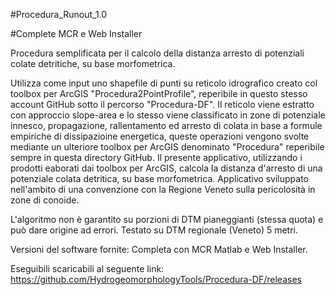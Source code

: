 #Procedura_Runout_1.0

#Complete MCR e Web Installer

Procedura semplificata per il calcolo della distanza arresto di potenziali colate detritiche, su base morfometrica.

Utilizza come input uno shapefile di punti su reticolo idrografico creato col toolbox per ArcGIS "Procedura2PointProfile", reperibile in questo stesso account GitHub sotto il percorso "Procedura-DF". Il reticolo viene estratto con approccio slope-area e lo stesso viene classificato in zone di potenziale innesco, propagazione, rallentamento ed arresto di colata in base a formule empiriche di dissipazioine energetica, queste operazioni vengono svolte mediante un ulteriore toolbox per ArcGIS denominato "Procedura" reperibile sempre in questa directory GitHub.
Il presente applicativo, utilizzando i prodotti eaborati dai toolbox per ArcGIS, calcola la distanza d'arresto di una potenziale colata detritica, su base morfometrica.
Applicativo sviluppato nell'ambito di una convenzione con la Regione Veneto sulla pericolosità in zone di conoide.

L'algoritmo non è garantito su porzioni di DTM pianeggianti (stessa quota) e può dare origine ad errori.
Testato su DTM regionale (Veneto) 5 metri.

Versioni del software fornite: Completa con MCR Matlab e Web Installer.

Eseguibili scaricabili al seguente link: https://github.com/HydrogeomorphologyTools/Procedura-DF/releases
